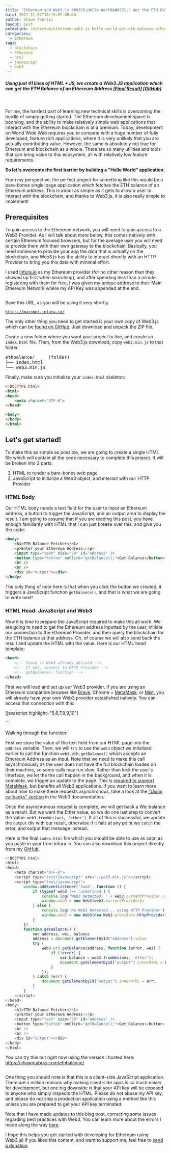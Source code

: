 ```yaml
---
title: 'Ethereum and Web3.js &#8220;Hello World&#8221;: Get the ETH Balance of an Ethereum Address'
date: 2017-11-02T10:19:09-08:00
author: Shawn Tabrizi
layout: post
permalink: /ethereum/ethereum-web3-js-hello-world-get-eth-balance-ethereum-address/
categories:
  - Ethereum
tags:
  - blockchain
  - ethereum
  - html
  - javascript
  - web3
---
```

<h5>Using just 41 lines of HTML + JS, we create a Web3.JS application which can get the ETH Balance of an Ethereum Address <a href="https://shawntabrizi.com/ethbalance/">[Final Result]</a> <a href="https://github.com/shawntabrizi/ETH-Balance">[GitHub]</a></h5>
&nbsp;

<p>For me, the hardest part of learning new technical skills is overcoming the hurdle of simply getting started. The Ethereum development space is booming, and the ability to make relatively simple web applications that interact with the Ethereum blockchain is at a premium. Today, development on World Wide Web requires you to compete with a huge number of fully developed, feature rich applications, where it is very unlikely that you are actually contributing value. However, the same is absolutely not true for Ethereum and blockchain as a whole. There are so many utilities and tools that can bring value to this ecosystem, all with relatively low feature requirements.</p>

<p><strong>So let's overcome the first barrier by building a "Hello World" application.</strong></p>

<p>From my perspective, the perfect project for something like this would be a bare-bones single-page application which fetches the ETH balance of an Ethereum address. This is about as simple as it gets to allow a user to interact with the blockchain, and thanks to Web3.js, it is also really simple to implement!</p>

<h2>Prerequisites</h2>
<p>To gain access to the Ethereum network, you will need to gain access to a Web3 Provider. As I will talk about more below, this comes natively with certain Ethereum focused browsers, but for the average user you will need to provide them with their own gateway to the blockchain. Basically, you need someone to provide your app the data that is actually on the blockchain, and Web3.js has the ability to interact directly with an HTTP Provider to bring you this data with minimal effort.</p>

<p>I used <a href="https://infura.io/">Infura.io</a> as my Ethereum provider (for no other reason than they showed up first when searching), and after spending less than a minute registering with them for free, I was given my unique address to their Main Ethereum Network where my API Key was appended at the end.</p>

<p id="MZecgiF"><img class="alignnone size-full wp-image-212 " src="/assets/images/img_59fad787df3db.png" alt="" /></p>

<p>Save this URL, as you will be using it very shortly.</p>

<code>https://mainnet.infura.io/<APIKEY></code>

<p>The only other thing you need to get started is your own copy of Web3.js which can be <a href="https://github.com/ethereum/web3.js">found on GitHub</a>. Just download and unpack the ZIP file.</p>

<p>Create a new folder where you want your project to live, and create an <code>index.html</code> file. Then, from the Web3.js download, copy <code>web3.min.js</code> to that folder.</p>

<pre>ethbalance/     (folder)
├── index.html
└── web3.min.js</pre>

<p>Finally, make sure you initialize your <code>index.html</code> skeleton:</p>

<div>

```html
<!DOCTYPE html>
<html>
<head>
    <meta charset="UTF-8">
</head>

<body>
</body>
</html>
```

</div>

<h2>Let's get started!</h2>

<p>To make this as simple as possible, we are going to create a single HTML file which will contain all the code necessary to complete this project. It will be broken into 2 parts:</p>

<ol>
 	<li>HTML to render a bare-bones web page</li>
 	<li>JavaScript to initialize a Web3 object, and interact with our HTTP Provider</li>
</ol>

<h3>HTML Body</h3>
<p>Our HTML body needs a text field for the user to input an Ethereum address, a button to trigger the JavaScript, and an output area to display the result. I am going to assume that if you are reading this post, you have enough familiarity with HTML that I can just breeze over this, and give you the code:</p>

```html
<body>
    <h1>ETH Balance Fetcher</h1>
    <p>Enter your Ethereum Address:</p>
    <input type="text" size="50" id="address" />
    <button type="button" onClick="getBalance();">Get Balance</button>
    <br />
    <br />
    <div id="output"></div>
</body>
```

<p>The only thing of note here is that when you click the button we created, it triggers a JavaScript function <code>getBalance()</code>, and that is what we are going to write next!</p>

<h3>HTML Head: JavaScript and Web3</h3>
<p>Now it is time to prepare the JavaScript required to make this all work. We are going to need to get the Ethereum address inputted by the user, initiate our connection to the Ethereum Provider, and then query the blockchain for the ETH balance at that address. Oh, of course we will also send back the result and update the HTML with the value. Here is our HTML head template:</p>

```html
<head>
    <!-- Check if Web3 already defined -->
    <!-- If not, connect to HTTP Provider -->
    <!-- getBalance() function -->
</head>
```

<p>First we will load and set up our Web3 provider. If you are using an Ethereum compatible browser like <a href="https://brave.com/">Brave</a>, Chrome + <a href="https://metamask.io/">MetaMask</a>, or <a href="https://github.com/ethereum/mist/releases">Mist</a>, you will already have your own Web3 provider established natively. You can access that connection with this:</p>

[javascript highlight="5,6,7,8,9,10"]
<head>
    <meta charset="UTF-8">
    <script type="text/javascript" src="./web3.min.js"></script>
    <script type="text/javascript">
        window.addEventListener('load', function () {
            if (typeof web3 !== 'undefined') {
                console.log('Web3 Detected! ' + web3.currentProvider.constructor.name)
                window.web3 = new Web3(web3.currentProvider);
            }
        })

    <!-- If not, connect to HTTP Provider -->
    <!-- getBalance() function -->
    </script>
</head>
```

&nbsp;

<p>More likely, the user does not have one of these browsers, so we need to establish our own connection to the Ethereum network. We can do this with the URL that you saved earlier from Infura.io, and establishing an HTTP Provider:</p>

[javascript highlight="9,10,11,12"]
<head>
    <meta charset="UTF-8">
    <script type="text/javascript" src="./web3.min.js"></script>
    <script type="text/javascript">
        window.addEventListener('load', function () {
            if (typeof web3 !== 'undefined') {
                console.log('Web3 Detected! ' + web3.currentProvider.constructor.name)
                window.web3 = new Web3(web3.currentProvider);
            } else {
                console.log('No Web3 Detected... using HTTP Provider')
                window.web3 = new Web3(new Web3.providers.HttpProvider("https://mainnet.infura.io/<APIKEY>"));
            }
        })

    <!-- getBalance() function -->
    </script>
</head>
```

<p>At this point, we can do just about anything that Web3.js offers, but for our purposes we only need to query the blockchain for the address, and return the ETH balance. So let's set up our <code>getBalance()</code> function:</p>

[javascript highlight="14,15,16,17,18,19,20,21,22,23,24,25,26,27"]
<head>
    <meta charset="UTF-8">
    <script type="text/javascript" src="./web3.min.js"></script>
    <script type="text/javascript">
        window.addEventListener('load', function () {
            if (typeof web3 !== 'undefined') {
                console.log('Web3 Detected! ' + web3.currentProvider.constructor.name)
                window.web3 = new Web3(web3.currentProvider);
            } else {
                console.log('No Web3 Detected... using HTTP Provider')
                window.web3 = new Web3(new Web3.providers.HttpProvider("https://mainnet.infura.io/<APIKEY>"));
            }
        })
        function getBalance() {
            var address, wei, balance
            address = document.getElementById("address").value
            try {
                web3.eth.getBalance(address, function (error, wei) {
                    if (!error) {
                        var balance = web3.fromWei(wei, 'ether');
                        document.getElementById("output").innerHTML = balance + " ETH";
                    }
                });
            } catch (err) {
                document.getElementById("output").innerHTML = err;
            }
        }
    </script>
</head>
```

<p>Walking through the function:</p>

<p>First we store the value of the text field from our HTML page into the <code>address</code> variable. Then, we will <code>try</code> to use the <code>web3</code> object we intialized earlier to call the function <code>web3.eth.getBalance()</code> which accepts an Ethereum Address as an input. Note that we need to make this call asynchronously as the user does not have the full blockchain loaded on their machine, so some calls may run slow. Rather than lock the user's interface, we let the the call happen in the background, and when it is complete, we trigger an update to the page. This is <a href="https://github.com/MetaMask/faq/blob/master/DEVELOPERS.md#dizzy-all-async---think-of-metamask-as-a-light-client">required to support MetaMask</a>, but benefits all Web3 applications. If you want to learn more about how to make these requests asynchronous, take a look at the <a href="https://github.com/ethereum/wiki/wiki/JavaScript-API#using-callbacks">"Using callbacks" section</a> in the Web3 documentation.</p>

<p>Once the asynchronous request is complete, we will get back a Wei balance as a result. But we want the Ether value, so we do one last step to convert the value: <code>web3.fromWei(wei, 'ether')</code>. If all of this is successful, we update the <code>output</code> div with our result, otherwise if it fails at any point we <code>catch</code> the error, and output that message instead.</p>

<p>Here is the final <code>index.html</code> file which you should be able to use as soon as you paste in your <APIKEY> from Infura.io. You can also download this project directly from my <a href="https://github.com/shawntabrizi/ETH-Balance">GitHub</a>.</p>

```javascript
<!DOCTYPE html>
<html>
<head>
    <meta charset="UTF-8">
    <script type="text/javascript" src="./web3.min.js"></script>
    <script type="text/javascript">
        window.addEventListener('load', function () {
            if (typeof web3 !== 'undefined') {
                console.log('Web3 Detected! ' + web3.currentProvider.constructor.name)
                window.web3 = new Web3(web3.currentProvider);
            } else {
                console.log('No Web3 Detected... using HTTP Provider')
                window.web3 = new Web3(new Web3.providers.HttpProvider("https://mainnet.infura.io/<APIKEY>"));
            }
        })
        function getBalance() {
            var address, wei, balance
            address = document.getElementById("address").value
            try {
                web3.eth.getBalance(address, function (error, wei) {
                    if (!error) {
                        var balance = web3.fromWei(wei, 'ether');
                        document.getElementById("output").innerHTML = balance + " ETH";
                    }
                });
            } catch (err) {
                document.getElementById("output").innerHTML = err;
            }
        }
    </script>
</head>
<body>
    <h1>ETH Balance Fetcher</h1>
    <p>Enter your Ethereum Address:</p>
    <input type="text" size="50" id="address" />
    <button type="button" onClick="getBalance();">Get Balance</button>
    <br />
    <br />
    <div id="output"></div>
</body>
</html>
```

<p>You can try this out right now using the version I hosted here: <a href="https://shawntabrizi.com/ethbalance/">https://shawntabrizi.com/ethbalance/</a></p>

<p id="UOsPuLB"><img class="alignnone size-full wp-image-218 " src="/assets/images/img_59faeb0dd20de.png" alt="" /></p>

<p>One thing you should note is that this is a client-side JavaScript application. There are a million reasons why making client-side apps is so much easier for development, but one big downside is that your API key will be exposed to anyone who simply inspects the HTML. Please do not abuse my API key, and please do not ship a production application using a method like this unless you are prepared to get your API key terminated.</p>

<p>Note that I have made updates to this blog post, correcting some issues regarding best practices with Web3. You can learn more about the errors I made along the way <a href="https://shawntabrizi.com/crypto/correcting-ethereum-web3-js-hello-world/">here</a>.</p>

<p>I hope this helps you get started with developing for Ethereum using Web3.js! If you liked this content, and want to support me, feel free to <a href="https://shawntabrizi.com/donate/">send a donation</a>.</p>